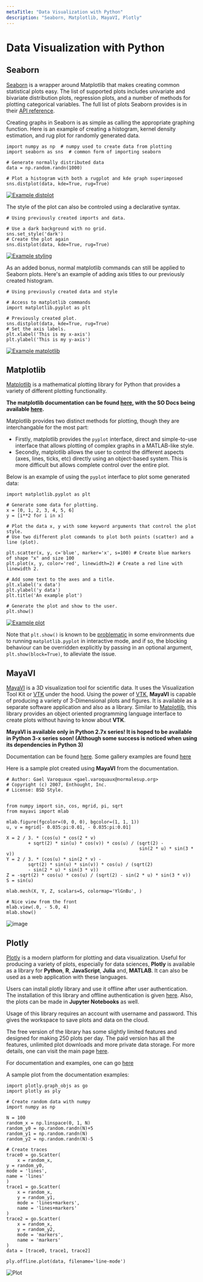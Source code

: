 ```yaml
---
metaTitle: "Data Visualization with Python"
description: "Seaborn, Matplotlib, MayaVI, Plotly"
---
```


# Data Visualization with Python



## Seaborn


[Seaborn](https://stanford.edu/%7Emwaskom/software/seaborn/tutorial.html) is a wrapper around Matplotlib that makes creating common statistical plots easy. The list of supported plots includes univariate and bivariate distribution plots, regression plots, and a number of methods for plotting categorical variables. The full list of plots Seaborn provides is in their [API reference](https://stanford.edu/%7Emwaskom/software/seaborn/api.html).

Creating graphs in Seaborn is as simple as calling the appropriate graphing function. Here is an example of creating a histogram, kernel density estimation, and rug plot for randomly generated data.

```
import numpy as np  # numpy used to create data from plotting
import seaborn as sns  # common form of importing seaborn

# Generate normally distributed data
data = np.random.randn(1000)

# Plot a histogram with both a rugplot and kde graph superimposed
sns.distplot(data, kde=True, rug=True)

```

[<img src="http://i.imgur.com/CyxeSfj.png" alt="Example distplot" />](http://i.imgur.com/CyxeSfj.png)

The style of the plot can also be controled using a declarative syntax.

```
# Using previously created imports and data.

# Use a dark background with no grid.
sns.set_style('dark')
# Create the plot again
sns.distplot(data, kde=True, rug=True)

```

[<img src="http://i.imgur.com/JMjHv6C.png" alt="Example styling" />](http://i.imgur.com/JMjHv6C.png)

As an added bonus, normal matplotlib commands can still be applied to Seaborn plots. Here's an example of adding axis titles to our previously created histogram.

```
# Using previously created data and style

# Access to matplotlib commands
import matplotlib.pyplot as plt

# Previously created plot. 
sns.distplot(data, kde=True, rug=True)
# Set the axis labels.
plt.xlabel('This is my x-axis')
plt.ylabel('This is my y-axis')

```

[<img src="http://i.imgur.com/ei2fa17.png" alt="Example matplotlib" />](http://i.imgur.com/ei2fa17.png)



## Matplotlib


[Matplotlib](http://matplotlib.org/index.html) is a mathematical plotting library for Python that provides a variety of different plotting functionality.

**The matplotlib documentation can be found [here](http://matplotlib.org/contents.html), with the SO Docs being available [here](http://stackoverflow.com/documentation/matplotlib/topics).**

Matplotlib provides two distinct methods for plotting, though they are interchangable for the most part:

- Firstly, matplotlib provides the `pyplot` interface, direct and simple-to-use interface that allows plotting of complex graphs in a MATLAB-like style.
- Secondly, matplotlib allows the user to control the different aspects (axes, lines, ticks, etc) directly using an object-based system. This is more difficult but allows complete control over the entire plot.

Below is an example of using the `pyplot` interface to plot some generated data:

```
import matplotlib.pyplot as plt

# Generate some data for plotting.
x = [0, 1, 2, 3, 4, 5, 6]
y = [i**2 for i in x]

# Plot the data x, y with some keyword arguments that control the plot style.
# Use two different plot commands to plot both points (scatter) and a line (plot).

plt.scatter(x, y, c='blue', marker='x', s=100) # Create blue markers of shape "x" and size 100
plt.plot(x, y, color='red', linewidth=2) # Create a red line with linewidth 2.

# Add some text to the axes and a title.
plt.xlabel('x data')
plt.ylabel('y data')
plt.title('An example plot')

# Generate the plot and show to the user.
plt.show()

```

[<img src="http://i.stack.imgur.com/MESUU.png" alt="Example plot" />](http://i.stack.imgur.com/MESUU.png)

Note that `plt.show()` is known to be [problematic](http://stackoverflow.com/questions/38238612/matplot-program-gives-unresponsive-window-when-run/38238681#38238681) in some environments due to running `matplotlib.pyplot` in interactive mode, and if so, the blocking behaviour can be overridden explicitly by passing in an optional argument, `plt.show(block=True)`, to alleviate the issue.



## MayaVI


[MayaVI](http://docs.enthought.com/mayavi/mayavi/) is a 3D visualization tool for scientific data. It uses the Visualization Tool Kit or [VTK](http://www.vtk.org/) under the hood. Using the power of [VTK](http://www.vtk.org/), **MayaVI** is capable of producing a variety of 3-Dimensional plots and figures. It is available as a separate software application and also as a library. Similar to [Matplotlib](http://matplotlib.org/), this library provides an object oriented programming language interface to create plots without having to know about **VTK**.

**MayaVI is available only in Python 2.7x series! It is hoped to be available in Python 3-x series soon! (Although some success is noticed when using its dependencies in Python 3)**

Documentation can be found [here](http://docs.enthought.com/mayavi/mayavi/). Some gallery examples are found [here](http://docs.enthought.com/mayavi/mayavi/auto/examples.html)

Here is a sample plot created using **MayaVI** from the documentation.

```
# Author: Gael Varoquaux <gael.varoquaux@normalesup.org>
# Copyright (c) 2007, Enthought, Inc.
# License: BSD Style.


from numpy import sin, cos, mgrid, pi, sqrt
from mayavi import mlab

mlab.figure(fgcolor=(0, 0, 0), bgcolor=(1, 1, 1))
u, v = mgrid[- 0.035:pi:0.01, - 0.035:pi:0.01]

X = 2 / 3. * (cos(u) * cos(2 * v)
        + sqrt(2) * sin(u) * cos(v)) * cos(u) / (sqrt(2) -
                                                 sin(2 * u) * sin(3 * v))
Y = 2 / 3. * (cos(u) * sin(2 * v) -
        sqrt(2) * sin(u) * sin(v)) * cos(u) / (sqrt(2)
        - sin(2 * u) * sin(3 * v))
Z = -sqrt(2) * cos(u) * cos(u) / (sqrt(2) - sin(2 * u) * sin(3 * v))
S = sin(u)

mlab.mesh(X, Y, Z, scalars=S, colormap='YlGnBu', )

# Nice view from the front
mlab.view(.0, - 5.0, 4)
mlab.show()

```

<img src="https://i.stack.imgur.com/eRg0Y.png" alt="image" />



## Plotly


[Plotly](https://plot.ly/) is a modern platform for plotting and data visualization. Useful for producing a variety of plots, especially for data sciences, **Plotly** is available as a library for **Python**, **R**, **JavaScript**, **Julia** and, **MATLAB**. It can also be used as a web application with these languages.

Users can install plotly library and use it offline after user authentication. The installation of this library and offline authentication is given [here](https://plot.ly/python/getting-started/). Also, the plots can be made in **Jupyter Notebooks** as well.

Usage of this library requires an account with username and password. This gives the workspace to save plots and data on the cloud.

The free version of the library has some slightly limited features and designed for making 250 plots per day. The paid version has all the features, unlimited plot downloads and more private data storage. For more details, one can visit the main page [here](https://plot.ly/).

For documentation and examples, one can go [here](https://plot.ly/python/#fundamentals)

A sample plot from the documentation examples:

```
import plotly.graph_objs as go
import plotly as ply

# Create random data with numpy
import numpy as np

N = 100
random_x = np.linspace(0, 1, N)
random_y0 = np.random.randn(N)+5
random_y1 = np.random.randn(N)
random_y2 = np.random.randn(N)-5

# Create traces
trace0 = go.Scatter(
    x = random_x,
y = random_y0,
mode = 'lines',
name = 'lines'
)
trace1 = go.Scatter(
    x = random_x,
    y = random_y1,
    mode = 'lines+markers',
    name = 'lines+markers'
)
trace2 = go.Scatter(
    x = random_x,
    y = random_y2,
    mode = 'markers',
    name = 'markers'
)
data = [trace0, trace1, trace2]

ply.offline.plot(data, filename='line-mode')

```

<img src="https://i.stack.imgur.com/ie851.png" alt="Plot" />

